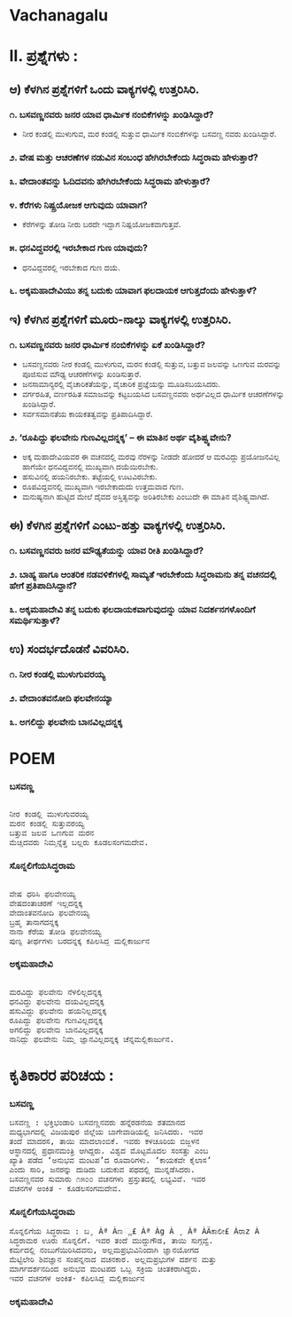 # Vachanagalu
# II. ಪ್ರಶ್ನೆಗಳು :
## ಆ) ಕೆಳಗಿನ ಪ್ರಶ್ನೆಗಳಿಗೆ ಒಂದು ವಾಕ್ಯಗಳಲ್ಲಿ ಉತ್ತರಿಸಿರಿ.
### ೧. ಬಸವಣ್ಣನವರು ಜನರ ಯಾವ ಧಾರ್ಮಿಕ ನಂಬಿಕೆಗಳನ್ನು ಖಂಡಿಸಿದ್ದಾರೆ?
* ನೀರ ಕಂಡಲ್ಲಿ ಮುಳುಗುವ, ಮರ ಕಂಡಲ್ಲಿ ಸುತ್ತುವ ಧಾರ್ಮಿಕ ನಂಬಿಕೆಗಳನ್ನು ಬಸವಣ್ಣ ನವರು ಖಂಡಿಸಿದ್ದಾರೆ.

### ೨. ವೇಷ ಮತ್ತು ಆಚರಣೆಗಳ ನಡುವಿನ ಸಂಬಂಧ ಹೇಗಿರಬೇಕೆಂದು ಸಿದ್ಧರಾಮ ಹೇಳುತ್ತಾರೆ?
### ೩. ವೇದಾಂತವನ್ನು ಓದಿದವನು ಹೇಗಿರಬೇಕೆಂದು ಸಿದ್ಧರಾಮ ಹೇಳುತ್ತಾರೆ?
### ೪. ಕೆರೆಗಳು ನಿಷ್ಪ್ರಯೋಜಕ ಆಗುವುದು ಯಾವಾಗ?
* ಕೆರೆಗಳನ್ನು ತೋಡಿ ನೀರು ಬರದೇ ಇದ್ದಾಗ ನಿಷ್ಪಯೋಜಕವಾಗುತ್ತವೆ.

### ೫. ಧನವಿದ್ದವರಲ್ಲಿ ಇರಬೇಕಾದ ಗುಣ ಯಾವುದು?
* ಧನವಿದ್ದವರಲ್ಲಿ ಇರಬೇಕಾದ ಗುಣ ದಯೆ.
### ೬. ಅಕ್ಕಮಹಾದೇವಿಯು ತನ್ನ ಬದುಕು ಯಾವಾಗ ಫಲದಾಯಕ ಆಗುತ್ತದೆಂದು ಹೇಳುತ್ತಾಳೆ?

## ಇ) ಕೆಳಗಿನ ಪ್ರಶ್ನೆಗಳಿಗೆ ಮೂರು-ನಾಲ್ಕು ವಾಕ್ಯಗಳಲ್ಲಿ ಉತ್ತರಿಸಿರಿ.
### ೧. ಬಸವಣ್ಣನವರು ಜನರ ಧಾರ್ಮಿಕ ನಂಬಿಕೆಗಳನ್ನು ಏಕೆ ಖಂಡಿಸಿದ್ದಾರೆ?
* ಬಸವಣ್ಣನವರು ನೀರ ಕಂಡಲ್ಲಿ ಮುಳುಗುವ, ಮರನ ಕಂಡಲ್ಲಿ ಸುತ್ತುವ, ಬತ್ತುವ ಜಲವನ್ನು ಒಣಗುವ ಮರವನ್ನು ಪೂಜಿಸುವ ಮೌಢ್ಯ ಆಚರಣೆಗಳನ್ನು ಖಂಡಿಸುತ್ತಾರೆ.
* ಜನಸಾಮಾನ್ಯರಲ್ಲಿ ವೈಚಾರಿಕತೆಯನ್ನು, ವೈಚಾರಿಕ ಪ್ರಜ್ಞೆಯನ್ನು ಮೂಡಿಸಬಯಸಿದರು.
* ವರ್ಗರಹಿತ, ವರ್ಣರಹಿತ ಸಮಾಜವನ್ನು ಕಟ್ಟಬಯಸಿದ ಬಸವಣ್ಣನವರು ಅರ್ಥವಿಲ್ಲದ ಧಾರ್ಮಿಕ ಆಚರಣೆಗಳನ್ನು ಖಂಡಿಸಿದ್ದಾರೆ.
* ಸರ್ವಸಮಾನತೆಯ ಕಾಯಕತತ್ವವನ್ನು ಪ್ರತಿಪಾದಿಸಿದ್ದಾರೆ.

### ೨. ‘ರೂಪಿದ್ದು ಫಲವೇನು ಗುಣವಿಲ್ಲದನ್ನಕ್ಕ’ – ಈ ಮಾತಿನ ಅರ್ಥ ವೈಶಿಷ್ಟ್ಯವೇನು?
* ಅಕ್ಕ ಮಹಾದೇವಿಯವರ ಈ ವಚನದಲ್ಲಿ ಮರವು ನೆರಳನ್ನು ನೀಡದೇ ಹೋದರೆ ಆ ಮರವಿದ್ದು ಪ್ರಯೋಜನವಿಲ್ಲ ಹಾಗೆಯೇ ಧನವಿದ್ದವನಲ್ಲಿ ಮುಖ್ಯವಾಗಿ ದಯೆಯಿರಬೇಕು. 
* ಹಸುವಿನಲ್ಲಿ ಹಯನಿರಬೇಕು. ತಟ್ಟೆಯಲ್ಲಿ ಊಟವಿರಬೇಕು. 
* ರೂಪವಿದ್ದವನಲ್ಲಿ ಮುಖ್ಯವಾಗಿ ಇರಬೇಕಾದುದು ಉತ್ತಮವಾದ ಗುಣ. 
* ಮನುಷ್ಯನಾಗಿ ಹುಟ್ಟಿದ ಮೇಲೆ ದೈವದ ಅಸ್ತಿತ್ವವನ್ನು ಅರಿತಿರಬೇಕು ಎಂಬುದೇ ಈ ಮಾತಿನ ವೈಶಿಷ್ಟ್ಯವಾಗಿದೆ.

## ಈ) ಕೆಳಗಿನ ಪ್ರಶ್ನೆಗಳಿಗೆ ಎಂಟು-ಹತ್ತು ವಾಕ್ಯಗಳಲ್ಲಿ ಉತ್ತರಿಸಿರಿ.
### ೧. ಬಸವಣ್ಣನವರು ಜನರ ಮೌಢ್ಯತೆಯನ್ನು ಯಾವ ರೀತಿ ಖಂಡಿಸಿದ್ದಾರೆ?
### ೨. ಬಾಹ್ಯ ಹಾಗೂ ಆಂತರಿಕ ನಡವಳಿಕೆಗಳಲ್ಲಿ ಸಾಮ್ಯತೆ ಇರಬೇಕೆಂದು ಸಿದ್ಧರಾಮನು ತನ್ನ ವಚನದಲ್ಲಿ ಹೇಗೆ ಪ್ರತಿಪಾದಿಸಿದ್ದಾನೆ?
### ೩. ಅಕ್ಕಮಹಾದೇವಿ ತನ್ನ ಬದುಕು ಫಲದಾಯಕವಾಗುವುದನ್ನು ಯಾವ ನಿದರ್ಶನಗಳೊಂದಿಗೆ  ಸಮರ್ಥಿಸುತ್ತಾಳೆ?

## ಉ) ಸಂದರ್ಭದೊಡನೆ ವಿವರಿಸಿರಿ.
### ೧. ನೀರ ಕಂಡಲ್ಲಿ ಮುಳುಗುವರಯ್ಯ
### ೨. ವೇದಾಂತವನೋದಿ ಫಲವೇನಯ್ಯಾ
### ೩. ಅಗಲಿದ್ದು ಫಲವೇನು ಬಾನವಿಲ್ಲದನ್ನಕ್ಕ

# POEM
### ಬಸವಣ್ಣ
<pre> 
ನೀರ ಕಂಡಲ್ಲಿ ಮುಳುಗುವರಯ್ಯ
ಮರನ ಕಂಡಲ್ಲಿ ಸುತ್ತುವರಯ್ಯ
ಬತ್ತುವ ಜಲವ ಒಣಗುವ ಮರನ
ಮೆಚ್ಚಿದವರು ನಿಮ್ಮನ್ನೆತ್ತ ಬಲ್ಲರು ಕೂಡಲಸಂಗಮದೇವ.
</pre> 
### ಸೊನ್ನಲಿಗೆಯಸಿದ್ಧರಾಮ
<pre> 
ವೇಷ ಧರಿಸಿ ಫಲವೇನಯ್ಯ
ವೇಷದಂತಾಚರಣೆ ಇಲ್ಲದನ್ನಕ್ಕ
ವೇದಾಂತವನೋದಿ ಫಲವೇನಯ್ಯ
ಬ್ರಹ್ಮ ತಾನಾಗದನ್ನಕ್ಕ
ನಾನಾ ಕೆರೆಯ ತೋಡಿ ಫಲವೇನಯ್ಯ
ಪುಣ್ಯ ತೀರ್ಥಗಳು ಬರದನ್ನಕ್ಕ ಕಪಿಲಸಿದ್ಧ ಮಲ್ಲಿಕಾರ್ಜುನ
</pre> 
### ಅಕ್ಕಮಹಾದೇವಿ
<pre> 
ಮರವಿದ್ದು ಫಲವೇನು ನೆಳಲಿಲ್ಲದನ್ನಕ್ಕ
ಧನವಿದ್ದು ಫಲವೇನು ದಯವಿಲ್ಲದನ್ನಕ್ಕ
ಹಸುವಿದ್ದು ಫಲವೇನು ಹಯನಿಲ್ಲದನ್ನಕ್ಕ
ರೂಪಿದ್ದು ಫಲವೇನು ಗುಣವಿಲ್ಲದನ್ನಕ್ಕ
ಅಗಲಿದ್ದು ಫಲವೇನು ಬಾನವಿಲ್ಲದನ್ನಕ್ಕ
ನಾನಿದ್ದು ಫಲವೇನು ನಿಮ್ಮ ಜ್ಞಾನವಿಲ್ಲದನ್ನಕ್ಕ ಚೆನ್ನಮಲ್ಲಿಕಾರ್ಜುನ.
</pre> 
# ಕೃತಿಕಾರರ ಪರಿಚಯ :
### ಬಸವಣ್ಣ
<pre>
ಬಸವಣ್ಣ : ಭಕ್ತಿಭಂಡಾರಿ ಬಸವಣ್ಣನವರು ಹನ್ನೆರಡನೆಯ ಶತಮಾನದ
ಮಧ್ಯಭಾಗದಲ್ಲಿ ವಿಜಯಪುರ ಜಿಲ್ಲೆಯ ಬಾಗೇವಾಡಿಯಲ್ಲಿ ಜನಿಸಿದರು. ಇವರ
ತಂದೆ ಮಾದರಸ, ತಾಯಿ ಮಾದಲಾಂಬಿಕೆ. ಇವರು ಕಳಚೂರಿಯ ಬಿಜ್ಜಳನ
ಆಸ್ಥಾನದಲ್ಲಿ ಪ್ರಧಾನಮಂತ್ರಿ ಆಗಿದ್ದರು. ವಿಶ್ವದ ಮೊಟ್ಟಮೊದಲ ಸಂಸತ್ತು ಎಂಬ
ಖ್ಯಾತಿ ಪಡೆದ ‘ಅನುಭವ ಮಂಟಪ’ದ ರೂವಾರಿಗಳು. ‘ಕಾಯಕವೇ ಕೈಲಾಸ’
ಎಂದು ಸಾರಿ, ಜನರನ್ನು ದುಡಿದು ಬದುಕುವ ಪಥದಲ್ಲಿ ಮುನ್ನಡೆಸಿದರು.
ಬಸವಣ್ಣನವರ ಸುಮಾರು ೧೫೦೦ ವಚನಗಳು ಪ್ರಸ್ತುತದಲ್ಲಿ ಲಭ್ಯವಿವೆ. ಇವರ
ವಚನಗಳ ಅಂಕಿತ - ಕೂಡಲಸಂಗಮದೇವ.
</pre>
### ಸೊನ್ನಲಿಗೆಯಸಿದ್ಧರಾಮ
<pre>
ಸೊನ್ನಲಿಗೆಯ ಸಿದ್ಧರಾಮ : ಬ¸ Àª Àಣ ್ಣ£ Àª Àg À ¸ Àª ÀÄಕಾಲೀ£ Àರಾz À
ಸಿದ್ಧರಾಮರ ಊರು ಸೊನ್ನಲಿಗೆ. ಇವರ ತಂದೆ ಮುದ್ದುಗೌಡ, ತಾಯಿ ಸುಗ್ಗವ್ವೆ.
ಕರ್ಮದಲ್ಲಿ ನಂಬುಗೆಯಿರಿಸಿದವನು, ಅಲ್ಲಮಪ್ರಭುವಿನಿಂದಾಗಿ ಜ್ಞಾನಯೋಗದ
ಮೆಟ್ಟಿಲೇರಿ ಶಿವಜ್ಞಾನ ಸಂಪನ್ನನಾದ ವಚನಕಾರ. ಅಲ್ಲಮಪ್ರಭುಗಳ ದರ್ಶನ ಮತ್ತು
ಮಾರ್ಗದರ್ಶನದಿಂದ ಅನುಭವ ಮಂಟಪದ ಒಬ್ಬ ಸಕ್ರಿಯ ಚಿಂತಕರಾಗಿದ್ದರು.
ಇವರ ವಚನಗಳ ಅಂಕಿತ- ಕಪಿಲಸಿದ್ಧ ಮಲ್ಲಿಕಾರ್ಜುನ
</pre>
### ಅಕ್ಕಮಹಾದೇವಿ
<pre>
</pre>

